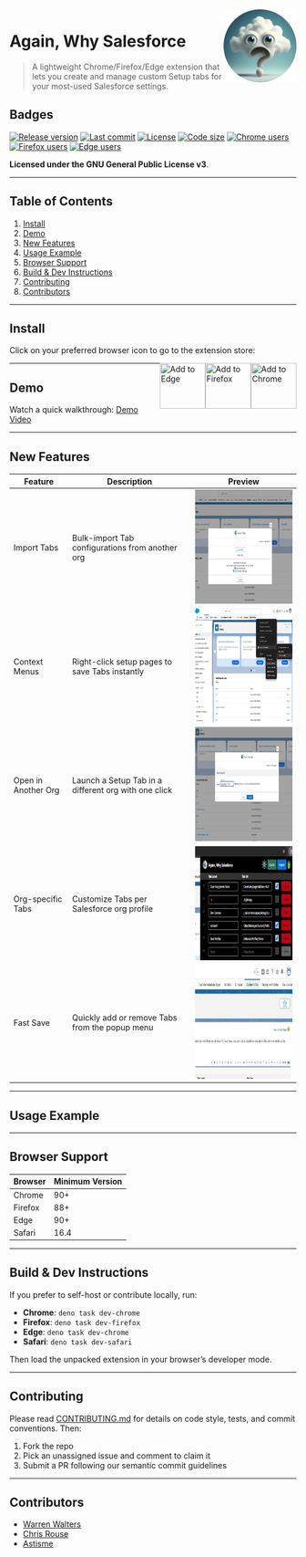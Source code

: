 
<a href="https://github.com/Astisme/again-why-salesforce">
  <img src="https://github.com/Astisme/again-why-salesforce/blob/main/assets/icons/awsf-128.png?raw=true" align="right" title="Well hello there!" />
</a>

# Again, Why Salesforce

> A lightweight Chrome/Firefox/Edge extension that lets you create and manage custom Setup tabs for your most-used Salesforce settings.

## Badges

[![Release version](https://img.shields.io/github/manifest-json/v/Astisme/again-why-salesforce?filename=manifest%2Ftemplate-manifest.json&label=Version)](https://github.com/Astisme/releases)
[![Last commit](https://img.shields.io/github/last-commit/Astisme/again-why-salesforce?labelColor=black&color=white)](https://github.com/Astisme/again-why-salesforce/commits/main/)
[![License](https://img.shields.io/github/license/Astisme/again-why-salesforce?color=238636)](https://github.com/Astisme/again-why-salesforce/blob/main/LICENSE)
[![Code size](https://img.shields.io/github/languages/code-size/Astisme/again-why-salesforce)](https://github.com/Astisme/again-why-salesforce/#)
[![Chrome users](https://img.shields.io/chrome-web-store/users/bceeoimjhgjbihanbiifgpndmkklajbi?label=Chrome%20Users&color=blue)](https://chromewebstore.google.com/detail/again-why-salesforce/bceeoimjhgjbihanbiifgpndmkklajbi)
[![Firefox users](https://img.shields.io/amo/users/again@why.salesforce?label=Firefox%20Users&color=red)](https://addons.mozilla.org/en-US/firefox/addon/again-why-salesforce/)
[![Edge users](https://img.shields.io/badge/dynamic/json?label=Edge%20Users&query=%24.activeInstallCount&url=https%3A%2F%2Fmicrosoftedge.microsoft.com%2Faddons%2Fgetproductdetailsbycrxid%2Fdfdjpokbfeaamjcomllncennmfhpldmm)](https://microsoftedge.microsoft.com/addons/detail/dfdjpokbfeaamjcomllncennmfhpldmm)

<!--
![Chrome stars](https://img.shields.io/chrome-web-store/stars/:storeId)
![Firefox stars](https://img.shields.io/amo/stars/:addonId)
![GitHub closed issues](https://img.shields.io/github/issues-closed/Astisme/again-why-salesforce)
![GitHub stars](https://img.shields.io/github/stars/Astisme/again-why-salesforce)
-->

**Licensed under the GNU General Public License v3**.

---

## Table of Contents

1. [Install](#install)
2. [Demo](#demo)
3. [New Features](#new-features)
4. [Usage Example](#usage-example)
5. [Browser Support](#browser-support)
6. [Build & Dev Instructions](#build--dev-instructions)
7. [Contributing](#contributing)
8. [Contributors](#contributors)

---

## Install

Click on your preferred browser icon to go to the extension store:

<a href="https://chromewebstore.google.com/detail/again-why-salesforce/bceeoimjhgjbihanbiifgpndmkklajbi" target="_blank">
  <img src="https://www.google.com/chrome/static/images/chrome-logo-m100.svg" title="Add to Chrome" width="80px" height="80px" align="right"/>
</a>
<a href="https://addons.mozilla.org/en-US/firefox/addon/again-why-salesforce/" target="_blank">
  <img src="https://www.mozilla.org/media/protocol/img/logos/firefox/browser/logo.eb1324e44442.svg" title="Add to Firefox" width="80px" height="80px" align="right"/>
</a>
<a href="https://microsoftedge.microsoft.com/addons/detail/dfdjpokbfeaamjcomllncennmfhpldmm" target="_blank">
  <img src="https://edgestatic.azureedge.net/shared/cms/lrs1c69a1j/section-images/2c3f3c46bd764335beec466a0acfde0e.png" title="Add to Edge" width="80px" height="80px" align="right"/>
</a>

---

## Demo

Watch a quick walkthrough: [Demo Video](https://youtu.be/BtlKRvac9ZQ)

---

## New Features

| Feature             | Description                                          | Preview                                                                      |
| ------------------- | ---------------------------------------------------- | ---------------------------------------------------------------------------- |
| Import Tabs         | Bulk-import Tab configurations from another org      | <img src="./images/import-modal.png" height="200" title="Import Modal"/>     |
| Context Menus       | Right-click setup pages to save Tabs instantly       | <img src="./images/context-menu.png" height="200" title="Context Menu"/>     |
| Open in Another Org | Launch a Setup Tab in a different org with one click | <img src="./images/open-other-org.png" height="200" title="Open Other Org"/> |
| Org-specific Tabs   | Customize Tabs per Salesforce org profile            | <img src="./images/popup-dark.png" height="200" title="Org-specific Tabs"/>  |
| Fast Save           | Quickly add or remove Tabs from the popup menu       | <img src="./images/remove-tab.png" height="200" title="Fast Save"/>          |

---

## Usage Example

<!-- Insert animated GIF or code snippet showing the Import Tabs feature in action -->

---

## Browser Support

 Browser | Minimum Version 
 ------- | --------------- 
 Chrome  | 90+             
 Firefox | 88+             
 Edge    | 90+          
 Safari    | 16.4             

---

## Build & Dev Instructions

If you prefer to self-host or contribute locally, run:

- **Chrome**: `deno task dev-chrome`
- **Firefox**: `deno task dev-firefox`
- **Edge**: `deno task dev-chrome`
- **Safari**: `deno task dev-safari`

Then load the unpacked extension in your browser’s developer mode.

---

## Contributing

Please read [CONTRIBUTING.md](/docs/CONTRIBUTING.md) for details on code style, tests, and commit conventions. Then:

1. Fork the repo
2. Pick an unassigned issue and comment to claim it
3. Submit a PR following our semantic commit guidelines

---

## Contributors

- [Warren Walters](https://www.linkedin.com/in/walters954/)
- [Chris Rouse](https://www.linkedin.com/in/chris-rouse/)
- [Astisme](https://github.com/Astisme/)
